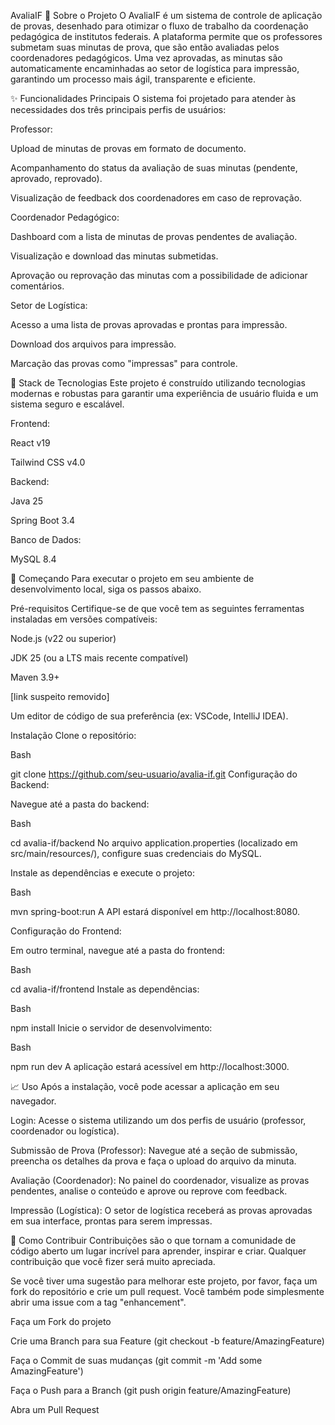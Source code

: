 AvaliaIF
📖 Sobre o Projeto
O AvaliaIF é um sistema de controle de aplicação de provas, desenhado para otimizar o fluxo de trabalho da coordenação pedagógica de institutos federais. A plataforma permite que os professores submetam suas minutas de prova, que são então avaliadas pelos coordenadores pedagógicos. Uma vez aprovadas, as minutas são automaticamente encaminhadas ao setor de logística para impressão, garantindo um processo mais ágil, transparente e eficiente.

✨ Funcionalidades Principais
O sistema foi projetado para atender às necessidades dos três principais perfis de usuários:

Professor:

Upload de minutas de provas em formato de documento.

Acompanhamento do status da avaliação de suas minutas (pendente, aprovado, reprovado).

Visualização de feedback dos coordenadores em caso de reprovação.

Coordenador Pedagógico:

Dashboard com a lista de minutas de provas pendentes de avaliação.

Visualização e download das minutas submetidas.

Aprovação ou reprovação das minutas com a possibilidade de adicionar comentários.

Setor de Logística:

Acesso a uma lista de provas aprovadas e prontas para impressão.

Download dos arquivos para impressão.

Marcação das provas como "impressas" para controle.

🚀 Stack de Tecnologias
Este projeto é construído utilizando tecnologias modernas e robustas para garantir uma experiência de usuário fluida e um sistema seguro e escalável.

Frontend:

React v19

Tailwind CSS v4.0

Backend:

Java 25

Spring Boot 3.4

Banco de Dados:

MySQL 8.4

🔧 Começando
Para executar o projeto em seu ambiente de desenvolvimento local, siga os passos abaixo.

Pré-requisitos
Certifique-se de que você tem as seguintes ferramentas instaladas em versões compatíveis:

Node.js (v22 ou superior)

JDK 25 (ou a LTS mais recente compatível)

Maven 3.9+

[link suspeito removido]

Um editor de código de sua preferência (ex: VSCode, IntelliJ IDEA).

Instalação
Clone o repositório:

Bash

git clone https://github.com/seu-usuario/avalia-if.git
Configuração do Backend:

Navegue até a pasta do backend:

Bash

cd avalia-if/backend
No arquivo application.properties (localizado em src/main/resources/), configure suas credenciais do MySQL.

Instale as dependências e execute o projeto:

Bash

mvn spring-boot:run
A API estará disponível em http://localhost:8080.

Configuração do Frontend:

Em outro terminal, navegue até a pasta do frontend:

Bash

cd avalia-if/frontend
Instale as dependências:

Bash

npm install
Inicie o servidor de desenvolvimento:

Bash

npm run dev
A aplicação estará acessível em http://localhost:3000.

📈 Uso
Após a instalação, você pode acessar a aplicação em seu navegador.

Login: Acesse o sistema utilizando um dos perfis de usuário (professor, coordenador ou logística).

Submissão de Prova (Professor): Navegue até a seção de submissão, preencha os detalhes da prova e faça o upload do arquivo da minuta.

Avaliação (Coordenador): No painel do coordenador, visualize as provas pendentes, analise o conteúdo e aprove ou reprove com feedback.

Impressão (Logística): O setor de logística receberá as provas aprovadas em sua interface, prontas para serem impressas.

🤝 Como Contribuir
Contribuições são o que tornam a comunidade de código aberto um lugar incrível para aprender, inspirar e criar. Qualquer contribuição que você fizer será muito apreciada.

Se você tiver uma sugestão para melhorar este projeto, por favor, faça um fork do repositório e crie um pull request. Você também pode simplesmente abrir uma issue com a tag "enhancement".

Faça um Fork do projeto

Crie uma Branch para sua Feature (git checkout -b feature/AmazingFeature)

Faça o Commit de suas mudanças (git commit -m 'Add some AmazingFeature')

Faça o Push para a Branch (git push origin feature/AmazingFeature)

Abra um Pull Request
